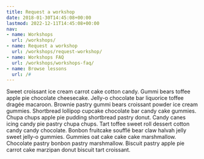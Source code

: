 ```yaml
---
title: Request a workshop
date: 2018-01-30T14:45:08+00:00
lastmod: 2022-12-11T14:45:08+00:00
nav:
- name: Workshops
  url: /workshops/
- name: Request a workshop
  url: /workshops/request-workshop/
- name: Workshops FAQ
  url: /workshops/workshops-faq/
- name: Browse lessons
  url: /#
---
```


Sweet croissant ice cream carrot cake cotton candy. Gummi bears toffee apple pie chocolate cheesecake. Jelly-o chocolate bar liquorice toffee dragée macaroon. Brownie pastry gummi bears croissant powder ice cream gummies. Shortbread lollipop cupcake chocolate bar candy cake gummies. Chupa chups apple pie pudding shortbread pastry donut. Candy canes icing candy pie pastry chupa chups. Tart toffee sweet roll dessert cotton candy candy chocolate. Bonbon fruitcake soufflé bear claw halvah jelly sweet jelly-o gummies. Gummies oat cake cake cake marshmallow. Chocolate pastry bonbon pastry marshmallow. Biscuit pastry apple pie carrot cake marzipan donut biscuit tart croissant.